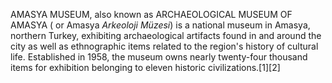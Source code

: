 AMASYA MUSEUM, also known as ARCHAEOLOGICAL MUSEUM OF AMASYA ( or Amasya _Arkeoloji Müzesi_) is a national museum in Amasya, northern Turkey, exhibiting archaeological artifacts found in and around the city as well as ethnographic items related to the region's history of cultural life. Established in 1958, the museum owns nearly twenty-four thousand items for exhibition belonging to eleven historic civilizations.[1][2]
